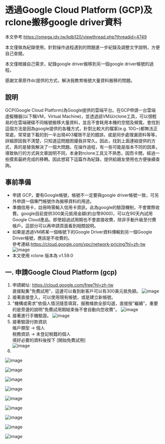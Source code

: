 # 透過Google Cloud Platform (GCP)及rclone搬移google driver資料

本文參考:https://omega.idv.tw/kdb120/viewthread.php?threadid=4749

本文僅做為紀錄使用，針對操作過程遇到的問題進一步紀錄及調整文字說明，方便自己查閱。

本文僅根據自己需求，紀錄google driver搬移到另一個google driver帳號的過程。

感謝文章原作dc提供的方式，解決我教育帳號大量資料搬移的問題。

## 說明
GCP(Google Cloud Platform)為Google提供的雲端平台。在GCP申請一台雲端虛擬機器(以下稱VM，Virtual Machine)，並透過該VM以rclone工具，可以很輕易的在雲端硬碟不同帳號搬移大量資料，並且不會耗用本機的空間及頻寬。會找到這個方法是因為google提供的各種方式，針對比較大的檔案(e.g. 10G~)都無法正常處，常常是下載的到一半出現403權限不足的錯誤，或是同步處理漏資料等等，詳細原因我不清楚，只知道這問題困擾我非常久。因此，找到上面連結提供的方式，真的是替我解決了一個大問題。在操作過程，有一些可能是版本不同的因素，導致執行的方式與文章說明不同，本身對rclone工具又不熟悉，因而卡關，經過一些摸索最終完成的移轉。因此想寫下這篇作為紀錄，提供給親友使用也方便後續查詢。

## 事前準備
* 申請 GCP，要有Google帳號，帳號不一定要與google driver帳號一致，可另外申請一個專門帳號作為搬移資料的用途。
* 準備信用卡，註冊時需輸入信用卡資訊，此為google的驗證機制，不會實際收費。google目前提供300美元抵用金額(約台幣9000)，可以在90天內試用Google Cloud產品。即使超過試用期也不會直接收費，除非手動升級至付費帳戶。這部分可以再申請頁面看到相關說明。
* 如果是透過VM將某一個帳號下的Google Driver資料傳輸到另一個Google Driver帳號，應該是不收費的。<br>
參考連結:https://cloud.google.com/vpc/network-pricing?hl=zh-tw
![image](https://user-images.githubusercontent.com/106213982/183279257-57b10103-6fcd-4110-b0e9-c340cdafc672.png)
* 本文使用 rclone 版本為 v1.59.0

## 一. 申請Google Cloud Platform (gcp)
1. 申請網址: https://cloud.google.com/free?hl=zh-tw<br>
直接點集"免費試用"，這邊可以看到新客戶可以有300美元抵免額。
![image](https://user-images.githubusercontent.com/106213982/183279285-7058ceb4-8348-44b6-b916-cbf1f4a62895.png)
2. 接著直接登入，可以使用現有帳號，或是建立新帳號。
3. "機構或需求"依個人情況隨意填寫，服務條款全部勾選，直接按"繼續"。重要的是旁邊的說明"免費試用期結束後不會自動向您收費"。
![image](https://user-images.githubusercontent.com/106213982/183279314-ac73d936-1cfc-472c-a515-e6f2873c28b5.png)
4. 接著進行手機驗證。
![image](https://user-images.githubusercontent.com/106213982/183279316-d7e1d8a7-f58f-4f17-9893-6c648efbd520.png)
5. 接著驗證付款資訊<br>
帳戶類型 -> 個人<br>
稅務資訊 -> 未登記稅籍的個人<br>
填好必要的資料後按下 [開始免費試用]<br>
![image](https://user-images.githubusercontent.com/106213982/183279319-3c89fba8-7042-45ea-9ea9-301de7189117.png)
6. 
![image](https://user-images.githubusercontent.com/106213982/183279412-11cecf6e-8d31-4156-bc31-84a38f632988.png)

![image](https://user-images.githubusercontent.com/106213982/183279458-46a55057-45c6-4217-80ec-7afb40e203dc.png)

![image](https://user-images.githubusercontent.com/106213982/183279652-a60d765b-6ffa-4f87-8f28-1e6bf09958f2.png)

![image](https://user-images.githubusercontent.com/106213982/183279844-8e86ece4-d280-4562-9bb9-00f7246dadda.png)

![image](https://user-images.githubusercontent.com/106213982/183279830-7112bda2-f076-44a0-a978-8c77359fb1ea.png)

![image](https://user-images.githubusercontent.com/106213982/183280184-312a01a1-7951-4d74-8f82-f7976009d197.png)

![image](https://user-images.githubusercontent.com/106213982/183280194-98143866-9513-4cdb-8964-88296430c93f.png)

![image](https://user-images.githubusercontent.com/106213982/183280207-1ec8ec39-1469-43f0-a0fd-37541ed1df14.png)

![image](https://user-images.githubusercontent.com/106213982/183280214-f1aa568f-75fa-4466-a2d2-0fe821cc4464.png)






